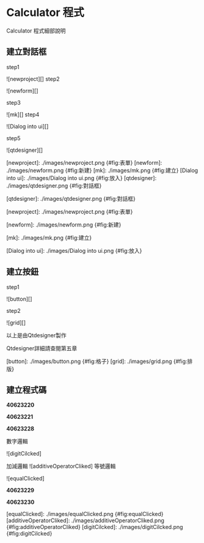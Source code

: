 Calculator 程式
===

Calculator 程式細部說明

建立對話框
---

step1

![newproject][]
step2

 ![newform][]

step3

![mk][]
step4

 ![Dialog into ui][]

step5

![qtdesigner][]

[newproject]: ./images/newproject.png {#fig:表單}
[newform]: ./images/newform.png {#fig:新建}
[mk]: ./images/mk.png {#fig:建立}
[Dialog into ui]: ./images/Dialog into ui.png {#fig:放入}
[qtdesigner]: ./images/qtdesigner.png {#fig:對話框}


[qtdesigner]: ./images/qtdesigner.png {#fig:對話框}

[newproject]: ./images/newproject.png {#fig:表單}

[newform]: ./images/newform.png {#fig:新建}

[mk]: ./images/mk.png {#fig:建立}

[Dialog into ui]: ./images/Dialog into ui.png {#fig:放入}

建立按鈕
---
step1

![button][]

step2

![grid][]

以上是由Qtdesigner製作

Qtdesigner詳細請查閱第五章

[button]: ./images/button.png {#fig:格子}
[grid]: ./images/grid.png {#fig:排版}

建立程式碼
---
__40623220__




__40623221__





__40623228__

數字邏輯

![digitCilcked]

加減邏輯
![additiveOperatorCliked]
等號邏輯

![equalClicked]

__40623229__







__40623230__




[equalClicked]: ./images/equalClicked.png {#fig:equalClicked}
[additiveOperatorCliked]: ./images/additiveOperatorCliked.png {#fig:additiveOperatorCliked}
[digitCilcked]: ./images/digitCilcked.png {#fig:digitCilcked}
